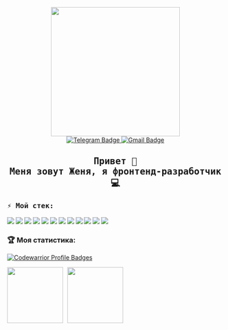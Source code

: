 <div id="header" align="center" width="700">
  <img src="https://res.cloudinary.com/practicaldev/image/fetch/s--2bZIjPGC--/c_limit%2Cf_auto%2Cfl_progressive%2Cq_66%2Cw_880/https://dev-to-uploads.s3.amazonaws.com/i/d4tvukbt5mra37cvwklk.gif" width="300"/>
</div>

<div align="center" id="badges">
   <a href="https://t.me/eabramovich" rel="nofollow">
    <img src="https://img.shields.io/badge/Telegram-blue?style=for-the-badge&logo=telegram&logoColor=white" alt="Telegram Badge"/>
  </a>
  <a href="mailto:ewg.abramovich2014@gmail.com">
    <img src="https://img.shields.io/badge/Gmail-red?style=for-the-badge&logo=gmail&logoColor=white" alt="Gmail Badge"/>
  </a>
</div>

<h2 align="center">
    <samp>
        Привет 👋<br>Меня зовут Женя, я фронтенд-разработчик 💻
    </samp>
</h2>

<h3><samp>⚡️ Мой стек:</samp></h3>
<div>
  <img src="https://img.shields.io/badge/HTML5-E34F26?logo=HTML5&logoColor=white&style=ShieldStyle" />
  <img src="https://img.shields.io/badge/CSS3-1572B6?logo=CSS3&logoColor=white&style=ShieldStyle" />
  <img src="https://img.shields.io/badge/SCSS-CC6699?logo=SASS&logoColor=white&style=ShieldStyle" />
  <img src="https://img.shields.io/badge/JavaScript-F7DF1E?logo=JavaScript&logoColor=white&style=ShieldStyle" />
  <img src="https://img.shields.io/badge/TypeScript-3178C6?logo=TypeScript&logoColor=white&style=ShieldStyle" />
  <img src="https://img.shields.io/badge/React.js-61DAFB?logo=React&logoColor=white&style=ShieldStyle" />
  <img src="https://img.shields.io/badge/Node.js-339933?logo=Node.js&logoColor=white&style=ShieldStyle" />
  <img src="https://img.shields.io/badge/Express.js-000000?logo=Express&logoColor=white&style=ShieldStyle" />
  <img src="https://img.shields.io/badge/MongoDB-47A248logo=MongoDB&logoColor=white&style=ShieldStyle" />
  <img src="https://img.shields.io/badge/Git-F05032?logo=Git&logoColor=white&style=ShieldStyle" />
  <img src="https://img.shields.io/badge/GitHub-181717?logo=GitHub&logoColor=white&style=ShieldStyle" />
  <img src="https://img.shields.io/badge/Figma-F24E1E?logo=Figma&logoColor=white&style=ShieldStyle" />
</div>


### 🏆 Моя статистика:
[![Codewarrior Profile Badges](https://www.codewars.com/users/eugenia.abramovich/badges/large)](https://www.codewars.com/users/eugenia.abramovich/badges/large)

<div>
<a href="https://github-readme-stats.vercel.app/api?username=eabramovich&hide=contribs&show_icons=true">
  <img  align="left" height="130" style="margin-right: 10px" src="https://github-readme-stats.vercel.app/api?username=eabramovich&hide=contribs&show_icons=true&theme=dark" />
</a>
<a href="https://github-readme-stats.vercel.app/api/top-langs/?username=eabramovich&layout=compact">
  <img align="left" height="130" src="https://github-readme-stats.vercel.app/api/top-langs/?username=eabramovich&layout=compact&theme=dark" />
</a>
</div>

<!--
**eabramovich/eabramovich** is a ✨ _special_ ✨ repository because its `README.md` (this file) appears on your GitHub profile.

Here are some ideas to get you started:

- 🔭 I’m currently working on ...
- 🌱 I’m currently learning ...
- 👯 I’m looking to collaborate on ...
- 🤔 I’m looking for help with ...
- 💬 Ask me about ...
- 📫 How to reach me: ...
- 😄 Pronouns: ...
- ⚡ Fun fact: ...
-->
